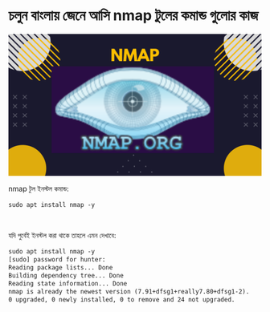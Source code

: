 # চলুন বাংলায় জেনে আসি nmap টুলের কমান্ড গুলোর কাজ


![nmap](images/nmap.png)

nmap টুল ইনস্টল কমান্ড:

    sudo apt install nmap -y
<br/>

যদি পুর্বেই ইনস্টল করা থাকে তাহলে এমন দেখাবে:
```
sudo apt install nmap -y
[sudo] password for hunter: 
Reading package lists... Done
Building dependency tree... Done
Reading state information... Done
nmap is already the newest version (7.91+dfsg1+really7.80+dfsg1-2).
0 upgraded, 0 newly installed, 0 to remove and 24 not upgraded.

```
<br/><br/>